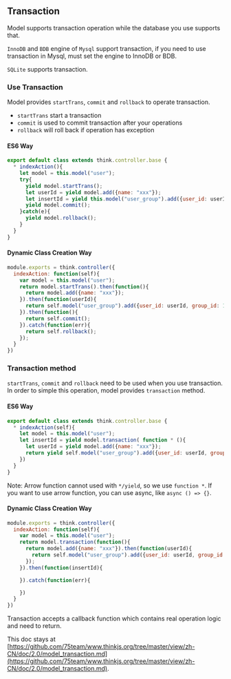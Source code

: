 ## Transaction

Model supports transaction operation while the database you use supports that. 

`InnoDB` and `BDB` engine of `Mysql` support transaction, if you need to use transaction in Mysql, must set the engine to InnoDB or BDB.

`SQLite` supports transaction.

### Use Transaction

Model provides `startTrans`, `commit` and `rollback` to operate transaction.

- `startTrans` start a transaction
- `commit` is used to commit transaction after your operations
- `rollback` will roll back if operation has exception

#### ES6 Way

```js
export default class extends think.controller.base {
  * indexAction(){
    let model = this.model("user");
    try{
      yield model.startTrans();
      let userId = yield model.add({name: "xxx"});
      let insertId = yield this.model("user_group").add({user_id: userId, group_id: 1000});
      yield model.commit();
    }catch(e){
      yield model.rollback();
    }
  }
}
```

#### Dynamic Class Creation Way

```js
module.exports = think.controller({
  indexAction: function(self){
    var model = this.model("user");
    return model.startTrans().then(function(){
      return model.add({name: "xxx"});
    }).then(function(userId){
      return self.model("user_group").add({user_id: userId, group_id: 1000})
    }).then(function(){
      return self.commit();
    }).catch(function(err){
      return self.rollback();
    });
  }
})
```

### Transaction method

`startTrans`, `commit` and `rollback` need to be used when you use transaction. In order to simple this operation, model provides `transaction` method.

#### ES6 Way

```js
export default class extends think.controller.base {
  * indexAction(self){
    let model = this.model("user");
    let insertId = yield model.transaction( function * (){
      let userId = yield model.add({name: "xxx"});
      return yield self.model("user_group").add({user_id: userId, group_id: 1000});
    })
  }
}
```

Note: Arrow function cannot used with `*/yield`, so we use `function *`. If you want to use arrow function, you can use async, like `async () => {}`.

#### Dynamic Class Creation Way

```js
module.exports = think.controller({
  indexAction: function(self){
    var model = this.model("user");
    return model.transaction(function(){
      return model.add({name: "xxx"}).then(function(userId){
        return self.model("user_group").add({user_id: userId, group_id: 1000});
      });
    }).then(function(insertId){

    }).catch(function(err){

    })
  }
})
```

Transaction accepts a callback function which contains real operation logic and need to return.

This doc stays at [https://github.com/75team/www.thinkjs.org/tree/master/view/zh-CN/doc/2.0/model_transaction.md](https://github.com/75team/www.thinkjs.org/tree/master/view/zh-CN/doc/2.0/model_transaction.md).